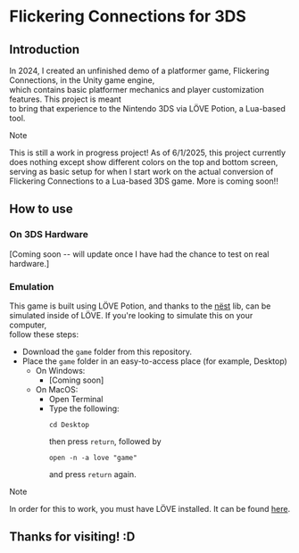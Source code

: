 # Flickering Connections for 3DS
## Introduction
In 2024, I created an unfinished demo of a platformer game, Flickering Connections, in the Unity game engine,  
which contains basic platformer mechanics and player customization features. This project is meant  
to bring that experience to the Nintendo 3DS via LÖVE Potion, a Lua-based tool.
> [!NOTE]
> This is still a work in progress project! As of 6/1/2025, this project currently does nothing except show different colors on the top and bottom screen, serving as basic setup for when I start work on the actual conversion of Flickering Connections to a Lua-based 3DS game. More is coming soon!!
## How to use
### On 3DS Hardware
[Coming soon -- will update once I have had the chance to test on real hardware.]
### Emulation
This game is built using LÖVE Potion, and thanks to the [nëst](https://github.com/lovebrew/nest) lib, can be  
simulated inside of LÖVE. If you're looking to simulate this on your computer,  
follow these steps:
* Download the `game` folder from this repository.
* Place the `game` folder in an easy-to-access place (for example, Desktop)  
  * On Windows:
    * [Coming soon]
  * On MacOS:
    * Open Terminal
    * Type the following:
      ```
      cd Desktop
      ```
      then press `return`, followed by
      ```
      open -n -a love "game"
      ```
      and press `return` again.
> [!NOTE]
> In order for this to work, you must have LÖVE installed. It can be found [here](https://love2d.org/#download).

## Thanks for visiting! :D
